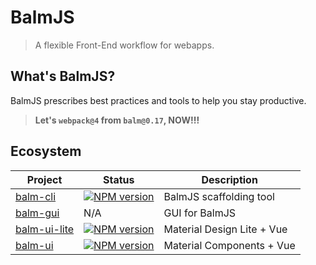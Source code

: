 # BalmJS

> A flexible Front-End workflow for webapps.

## What's BalmJS?

BalmJS prescribes best practices and tools to help you stay productive.

> **Let's `webpack@4` from `balm@0.17`, NOW!!!**

## Ecosystem

| Project                                               | Status                                                 | Description                |
| ----------------------------------------------------- | ------------------------------------------------------ | -------------------------- |
| [balm-cli](https://github.com/balmjs/balm-cli)        | [![NPM version][balm-cli-image]][balm-cli-url]         | BalmJS scaffolding tool    |
| [balm-gui](https://github.com/balmjs/balm-gui)        | N/A                                                    | GUI for BalmJS             |
| [balm-ui-lite](https://github.com/balmjs/ui-vue-lite) | [![NPM version][balm-ui-lite-image]][balm-ui-lite-url] | Material Design Lite + Vue |
| [balm-ui](https://github.com/balmjs/ui-vue)           | [![NPM version][balm-ui-image]][balm-ui-url]           | Material Components + Vue  |

[balm-cli-image]: https://badge.fury.io/js/balm-cli.svg
[balm-cli-url]: https://npmjs.org/package/balm-cli
[balm-ui-lite-image]: https://badge.fury.io/js/balm-ui-lite.svg
[balm-ui-lite-url]: https://npmjs.org/package/balm-ui-lite
[balm-ui-image]: https://badge.fury.io/js/balm-ui.svg
[balm-ui-url]: https://npmjs.org/package/balm-ui

